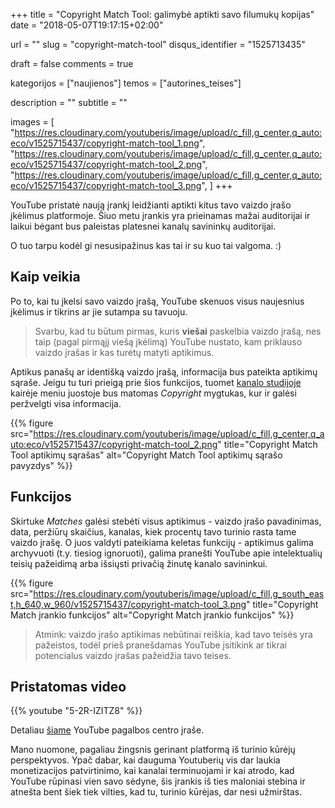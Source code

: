 +++
title 				= "Copyright Match Tool: galimybė aptikti savo filumukų kopijas"
date 				= "2018-05-07T19:17:15+02:00"

url					= ""
slug                = "copyright-match-tool"
disqus_identifier   = "1525713435"

draft				= false
comments 			= true

kategorijos         = ["naujienos"]
temos      	        = ["autorines_teises"]

description			= ""
subtitle 			= ""

images              = [
    "https://res.cloudinary.com/youtuberis/image/upload/c_fill,g_center,q_auto:eco/v1525715437/copyright-match-tool_1.png",
    "https://res.cloudinary.com/youtuberis/image/upload/c_fill,g_center,q_auto:eco/v1525715437/copyright-match-tool_2.png",
    "https://res.cloudinary.com/youtuberis/image/upload/c_fill,g_center,q_auto:eco/v1525715437/copyright-match-tool_3.png",
]
+++

YouTube pristatė naują įrankį leidžianti aptikti kitus tavo vaizdo įrašo įkėlimus platformoje. Šiuo metu įrankis yra prieinamas mažai auditorijai ir laikui bėgant bus paleistas platesnei kanalų savininkų auditorijai.

<!--MORE-->

O tuo tarpu kodėl gi nesusipažinus kas tai ir su kuo tai valgoma. :)

## Kaip veikia

Po to, kai tu įkelsi savo vaizdo įrašą, YouTube skenuos visus naujesnius įkėlimus ir tikrins ar jie sutampa su tavuoju.

> Svarbu, kad tu būtum pirmas, kuris **viešai** paskelbia vaizdo įrašą, nes taip (pagal pirmąjį viešą įkėlimą) YouTube nustato, kam priklauso vaizdo įrašas ir kas turėtų matyti aptikimus.

Aptikus panašų ar identišką vaizdo įrašą, informacija bus pateikta aptikimų sąraše. Jeigu tu turi prieigą prie šios funkcijos, tuomet [kanalo studijoje][creator_studio] kairėje meniu juostoje bus matomas _Copyright_ mygtukas, kur ir galėsi peržvelgti visa informacija.

{{% figure src="https://res.cloudinary.com/youtuberis/image/upload/c_fill,g_center,q_auto:eco/v1525715437/copyright-match-tool_2.png" title="Copyright Match Tool aptikimų sąrašas" alt="Copyright Match Tool aptikimų sąrašo pavyzdys" %}}

## Funkcijos

Skirtuke _Matches_ galėsi stebėti visus aptikimus - vaizdo įrašo pavadinimas, data, peržiūrų skaičius, kanalas, kiek procentų tavo turinio rasta tame vaizdo įrašę. O juos valdyti pateikiama keletas funkcijų - aptikimus galima archyvuoti (t.y. tiesiog ignoruoti), galima pranešti YouTube apie intelektualių teisių pažeidimą arba išsiųsti privačią žinutę kanalo savininkui.

{{% figure src="https://res.cloudinary.com/youtuberis/image/upload/c_fill,g_south_east,h_640,w_960/v1525715437/copyright-match-tool_3.png" title="Copyright Match įrankio funkcijos" alt="Copyright Match įrankio funkcijos" %}}

> Atmink: vaizdo įrašo aptikimas nebūtinai reiškia, kad tavo teisės yra pažeistos, todėl prieš pranešdamas YouTube įsitikink ar tikrai potencialus vaizdo įrašas pažeidžia tavo teises.

## Pristatomas video

{{% youtube "5-2R-IZITZ8" %}}

Detaliau [šiame][help_article] YouTube pagalbos centro įraše.

Mano nuomone, pagaliau žingsnis gerinant platformą iš turinio kūrėjų perspektyvos. Ypač dabar, kai dauguma Youtuberių vis dar laukia monetizacijos patvirtinimo, kai kanalai terminuojami ir kai atrodo, kad YouTube rūpinasi vien savo sėdyne, šis įrankis iš ties maloniai stebina ir atnešta bent šiek tiek vilties, kad tu, turinio kūrėjas, dar nesi užmirštas.

[creator_studio]: http://youtube.com/creator
[help_article]: https://support.google.com/youtube/answer/7648743?hl=lt
